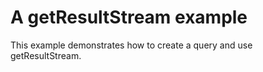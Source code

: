 # A getResultStream example

This example demonstrates how to create a query and use getResultStream.

